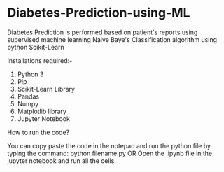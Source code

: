 # Diabetes-Prediction-using-ML
Diabetes Prediction is performed based on patient's reports using supervised machine learning Naive Baye's Classification algorithm using python Scikit-Learn

Installations required:-
1. Python 3
2. Pip
3. Scikit-Learn Library
4. Pandas
5. Numpy
6. Matplotlib library
7. Jupyter Notebook

How to run the code?

You can copy paste the code in the notepad and run the python file by typing the command: python filename.py
OR
Open the .ipynb file in the jupyter notebook and run all the cells.
